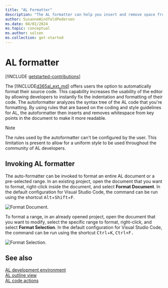 ```yaml
---
title: "AL Formatter"
description: "The AL formatter can help you insert and remove space from AL code."
author: SusanneWindfeldPedersen
ms.date: 04/01/2024
ms.topic: conceptual
ms.author: solsen
ms.collection: get-started
---
```


# AL formatter

[!INCLUDE [getstarted-contributions](includes/getstarted-contributions.md)]

The [!INCLUDE[d365al_ext_md](../includes/d365al_ext_md.md)] offers users the option to automatically format their source code. This capability increases the usability of the editor by allowing developers to instantly fix the indentation and formatting of their code. The autoformatter analyzes the syntax tree of the AL code that you're formatting. By using rules that are based on the coding and style guidelines for AL, the autoformatter then inserts and removes whitespace from key points in the document to make it more readable.

> [!NOTE]  
> The rules used by the autoformatter can't be configured by the user. This limitation is present to allow for a uniform style to be used throughout the community of AL developers.

## Invoking AL formatter

The auto-formatter can be invoked to format an entire AL document or a pre-selected range. In an existing project, open the document that you want to format, right-click inside the document, and select **Format Document**. In the default configuration for Visual Studio Code, the command can be run using the shortcut <kbd>Alt</kbd>+<kbd>Shift</kbd>+<kbd>F</kbd>.

![Format Document.](media/format-document.gif)  

To format a range, in an already opened project, open the document that you want to modify, select the specific range to format, right-click, and select **Format Selection**. In the default configuration for Visual Studio Code, the command can be run using the shortcut <kbd>Ctrl</kbd>+<kbd>K</kbd>, <kbd>Ctrl+<kbd>F</kbd>.

![Format Selection.](media/format-selection.gif)

## See also

[AL development environment](devenv-reference-overview.md)  
[AL outline view](devenv-al-outline-view.md)  
[AL code actions](devenv-code-actions.md)  

